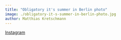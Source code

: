 ```yaml
---
title: "Obligatory it's summer in Berlin photo"
image: ./obligatory-it-s-summer-in-berlin-photo.jpg
author: Matthias Kretschmann
---
```


[Instagram](https://instagram.com/p/1ikG3qtSkG/)
